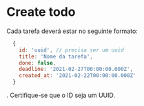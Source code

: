 # Create todo

Cada tarefa deverá estar no seguinte formato:

  ```js
    {
      id: 'uuid', // precisa ser um uuid
      title: 'Nome da tarefa',
      done: false,
      deadline: '2021-02-27T00:00:00.000Z',
      created_at: '2021-02-22T00:00:00.000Z'
    }

  ```
. Certifique-se que o ID seja um UUID.